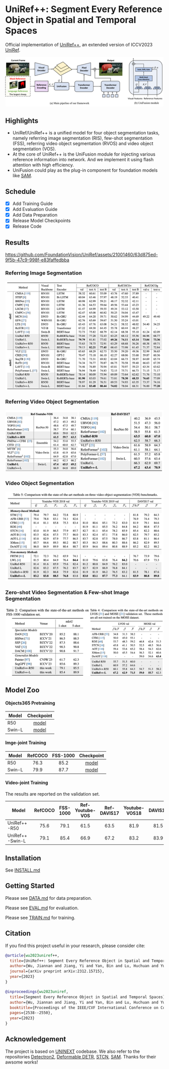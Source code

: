 # UniRef++: Segment Every Reference Object in Spatial and Temporal Spaces

Official implementation of [UniRef++](), an extended version of ICCV2023 [UniRef](https://openaccess.thecvf.com/content/ICCV2023/papers/Wu_Segment_Every_Reference_Object_in_Spatial_and_Temporal_Spaces_ICCV_2023_paper.pdf).

![UniRef](assets/network.png)

## Highlights

- UniRef/UniRef++ is a unified model for four object segmentation tasks, namely referring image segmentation (RIS), few-shot segmentation (FSS), referring video object segmentation (RVOS) and video object segmentation (VOS).
- At the core of UniRef++ is the UniFusion module for injecting various reference information into network. And we implement it using flash attention with high efficiency.
- UniFusion could play as the plug-in component for foundation models like [SAM](https://github.com/facebookresearch/segment-anything).


## Schedule

- [x] Add Training Guide
- [x] Add Evaluation Guide
- [x] Add Data Preparation
- [x] Release Model Checkpoints
- [x] Release Code

## Results


https://github.com/FoundationVision/UniRef/assets/21001460/63d875ed-9f5b-47c9-998f-e83faffedbba


### Referring Image Segmentation
![RIS](assets/RIS.png)

### Referring Video Object Segmentation
![RVOS](assets/Ref-vos.png)

### Video Object Segmentation
![VOS](assets/VOS.png)

### Zero-shot Video Segmentation & Few-shot Image Segmentation
![zero-few-shot](assets/zero-few-shot.png)

## Model Zoo

#### Objects365 Pretraining


| Model             | Checkpoint |
| ------------------| :--------: |
| R50 | [model](https://connecthkuhk-my.sharepoint.com/:u:/g/personal/wjn922_connect_hku_hk/EfAf4ivSOb1Ltk8O6NnsrC8BFyGU-cv3MBxeCCG0cWPMwQ?e=x4MlHm) |
| Swin-L | [model](https://connecthkuhk-my.sharepoint.com/:u:/g/personal/wjn922_connect_hku_hk/EW6pVPIup0RHrpIw3YJ_YX4Bke0Gln9O77AdBuLjGy3PLA?e=3TWdBN) |

#### Imge-joint Training

| Model             | RefCOCO | FSS-1000 | Checkpoint |
| ------------------| :----:  |  :----:  | :--------: |
| R50 | 76.3 | 85.2 | [model](https://connecthkuhk-my.sharepoint.com/:u:/g/personal/wjn922_connect_hku_hk/EQYh_VdQ849BkEFtVkFHVtkBAF1WaAkUcFdl8uq3RNPXKw?e=OpQYyg) |
| Swin-L | 79.9 | 87.7 | [model](https://connecthkuhk-my.sharepoint.com/:u:/g/personal/wjn922_connect_hku_hk/EexNP8rDXflHtNE6Zb-e9f4BtgiSFhWv9zam-f1aXu6AVA?e=c9tJyV) |


#### Video-joint Training

The results are reported on the validation set.

  | Model             | RefCOCO | FSS-1000 | Ref-Youtube-VOS | Ref-DAVIS17 | Youtube-VOS18 | DAVIS17 | LVOS | Checkpoint |
  | ------------------| :----:  | :---: | :-----: | :---: | :--: | :--: | :-------: | :--: |
  | UniRef++-R50      |  75.6   | 79.1  |  61.5   | 63.5  | 81.9 | 81.5 |   60.1    | [model](https://connecthkuhk-my.sharepoint.com/:u:/g/personal/wjn922_connect_hku_hk/Ecw4SgowlptPmDg14p0j6X0BKkqF0unHaSLat4TVstJdoQ?e=8z7DW8) |
  | UniRef++-Swin-L   |  79.1   | 85.4  |  66.9   | 67.2  | 83.2 | 83.9 |   67.2    | [model](https://connecthkuhk-my.sharepoint.com/:u:/g/personal/wjn922_connect_hku_hk/EST3QVvBmWVLrdwQ1D_nDwIBBvZ5U9I14MIkj-LirFTA_w?e=uxeOdn)


## Installation

See [INSTALL.md](./INSTALL.md)

## Getting Started

Please see [DATA.md](assets/DATA.md) for data preparation.

Please see [EVAL.md](assets/EVALUATION.md) for evaluation.

Please see [TRAIN.md](assets/TRAIN.md) for training.


## Citation

If you find this project useful in your research, please consider cite:

```BibTeX
@article{wu2023uniref++,
  title={UniRef++: Segment Every Reference Object in Spatial and Temporal Spaces},
  author={Wu, Jiannan and Jiang, Yi and Yan, Bin and Lu, Huchuan and Yuan, Zehuan and Luo, Ping},
  journal={arXiv preprint arXiv:2312.15715},
  year={2023}
}
```

```BibTeX
@inproceedings{wu2023uniref,
  title={Segment Every Reference Object in Spatial and Temporal Spaces},
  author={Wu, Jiannan and Jiang, Yi and Yan, Bin and Lu, Huchuan and Yuan, Zehuan and Luo, Ping},
  booktitle={Proceedings of the IEEE/CVF International Conference on Computer Vision},
  pages={2538--2550},
  year={2023}
}
```

## Acknowledgement

The project is based on [UNINEXT](https://github.com/MasterBin-IIAU/UNINEXT) codebase. We also refer to the repositories [Detectron2](https://github.com/facebookresearch/detectron2), [Deformable DETR](https://github.com/fundamentalvision/Deformable-DETR), [STCN](https://github.com/hkchengrex/STCN), [SAM](https://github.com/facebookresearch/segment-anything). Thanks for their awsome works!


